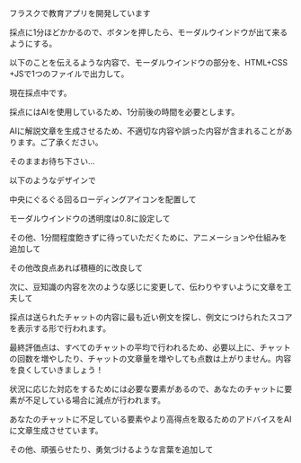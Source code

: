 フラスクで教育アプリを開発しています

採点に1分ほどかかるので、ボタンを押したら、モーダルウインドウが出て来るようにする。

以下のことを伝えるような内容で、モーダルウインドウの部分を、HTML+CSS +JSで1つのファイルで出力して。



現在採点中です。

採点にはAIを使用しているため、1分前後の時間を必要とします。

AIに解説文章を生成させるため、不適切な内容や誤った内容が含まれることがあります。ご了承ください。

そのままお待ち下さい…



以下のようなデザインで



中央にぐるぐる回るローディングアイコンを配置して

モーダルウインドウの透明度は0.8に設定して

その他、1分間程度飽きずに待っていただくために、アニメーションや仕組みを追加して

その他改良点あれば積極的に改良して




次に、豆知識の内容を次のような感じに変更して、伝わりやすいように文章を工夫して



採点は送られたチャットの内容に最も近い例文を探し、例文につけられたスコアを表示する形で行われます。

最終評価点は、すべてのチャットの平均で行われるため、必要以上に、チャットの回数を増やしたり、チャットの文章量を増やしても点数は上がりません。内容を良くしていきましょう！

状況に応じた対応をするためには必要な要素があるので、あなたのチャットに要素が不足している場合に減点が行われます。

あなたのチャットに不足している要素やより高得点を取るためのアドバイスをAIに文章生成させています。

その他、頑張らせたり、勇気づけるような言葉を追加して